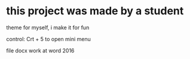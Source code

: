 # this project was made by a student
theme for myself, i make it for fun

control:
	Crt + 5 to open mini menu

file docx work at word 2016
